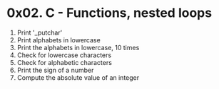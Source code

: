 # 0x02. C - Functions, nested loops
1. Print '_putchar'
2. Print alphabets in lowercase
3. Print the alphabets in lowercase, 10 times
4. Check for lowercase characters
5. Check for alphabetic characters
6. Print the sign of a number
7. Compute the absolute value of an integer
